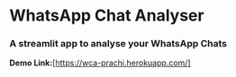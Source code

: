 # WhatsApp Chat Analyser
### A streamlit app to analyse your WhatsApp Chats

__Demo Link:__[https://wca-prachi.herokuapp.com/]
